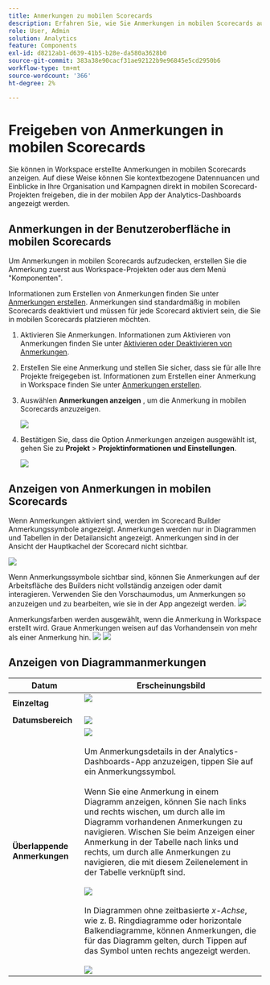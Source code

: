 ```yaml
---
title: Anmerkungen zu mobilen Scorecards
description: Erfahren Sie, wie Sie Anmerkungen in mobilen Scorecards aufdecken.
role: User, Admin
solution: Analytics
feature: Components
exl-id: d8212ab1-d639-41b5-b28e-da580a3628b0
source-git-commit: 383a38e90cacf31ae92122b9e96845e5cd2950b6
workflow-type: tm+mt
source-wordcount: '366'
ht-degree: 2%

---
```



# Freigeben von Anmerkungen in mobilen Scorecards

Sie können in Workspace erstellte Anmerkungen in mobilen Scorecards anzeigen. Auf diese Weise können Sie kontextbezogene Datennuancen und Einblicke in Ihre Organisation und Kampagnen direkt in mobilen Scorecard-Projekten freigeben, die in der mobilen App der Analytics-Dashboards angezeigt werden.

## Anmerkungen in der Benutzeroberfläche in mobilen Scorecards

Um Anmerkungen in mobilen Scorecards aufzudecken, erstellen Sie die Anmerkung zuerst aus Workspace-Projekten oder aus dem Menü &quot;Komponenten&quot;.

Informationen zum Erstellen von Anmerkungen finden Sie unter [Anmerkungen erstellen](create-annotations.md). Anmerkungen sind standardmäßig in mobilen Scorecards deaktiviert und müssen für jede Scorecard aktiviert sein, die Sie in mobilen Scorecards platzieren möchten.

1. Aktivieren Sie Anmerkungen. Informationen zum Aktivieren von Anmerkungen finden Sie unter [Aktivieren oder Deaktivieren von Anmerkungen](overview.md#annotations-on-off).

1. Erstellen Sie eine Anmerkung und stellen Sie sicher, dass sie für alle Ihre Projekte freigegeben ist. Informationen zum Erstellen einer Anmerkung in Workspace finden Sie unter [Anmerkungen erstellen](create-annotations.md).

1. Auswählen **Anmerkungen anzeigen** , um die Anmerkung in mobilen Scorecards anzuzeigen.

   ![](assets/show-annotations.png)

1. Bestätigen Sie, dass die Option Anmerkungen anzeigen ausgewählt ist, gehen Sie zu **Projekt** > **Projektinformationen und Einstellungen**.

   ![](assets/project-info-settings.png)

## Anzeigen von Anmerkungen in mobilen Scorecards

Wenn Anmerkungen aktiviert sind, werden im Scorecard Builder Anmerkungssymbole angezeigt. Anmerkungen werden nur in Diagrammen und Tabellen in der Detailansicht angezeigt. Anmerkungen sind in der Ansicht der Hauptkachel der Scorecard nicht sichtbar.

![](assets/view-annotations.png)

Wenn Anmerkungssymbole sichtbar sind, können Sie Anmerkungen auf der Arbeitsfläche des Builders nicht vollständig anzeigen oder damit interagieren. Verwenden Sie den Vorschaumodus, um Anmerkungen so anzuzeigen und zu bearbeiten, wie sie in der App angezeigt werden. ![](assets/preview-icon.png)

Anmerkungsfarben werden ausgewählt, wenn die Anmerkung in Workspace erstellt wird. Graue Anmerkungen weisen auf das Vorhandensein von mehr als einer Anmerkung hin. ![](assets/gray-annotations1.png) ![](assets/gray-annotations2.png)

## Anzeigen von Diagrammanmerkungen

| Datum | Erscheinungsbild |
| --- | --- |
| **Einzeltag** | ![](assets/single-day-mobile-annotations.png)<br></br> |
| **Datumsbereich** | ![](assets/date-range.png) |
| **Überlappende Anmerkungen** | ![](assets/overlapping-annotations.png)<br></br>Um Anmerkungsdetails in der Analytics-Dashboards-App anzuzeigen, tippen Sie auf ein Anmerkungssymbol. <br></br>Wenn Sie eine Anmerkung in einem Diagramm anzeigen, können Sie nach links und rechts wischen, um durch alle im Diagramm vorhandenen Anmerkungen zu navigieren. Wischen Sie beim Anzeigen einer Anmerkung in der Tabelle nach links und rechts, um durch alle Anmerkungen zu navigieren, die mit diesem Zeilenelement in der Tabelle verknüpft sind. <br></br>![](assets/swipe-multiple-annotations.png) <br></br>In Diagrammen ohne zeitbasierte *x-Achse*, wie z. B. Ringdiagramme oder horizontale Balkendiagramme, können Anmerkungen, die für das Diagramm gelten, durch Tippen auf das Symbol unten rechts angezeigt werden.<br></br> ![](assets/charts-without-timebase.png) |
